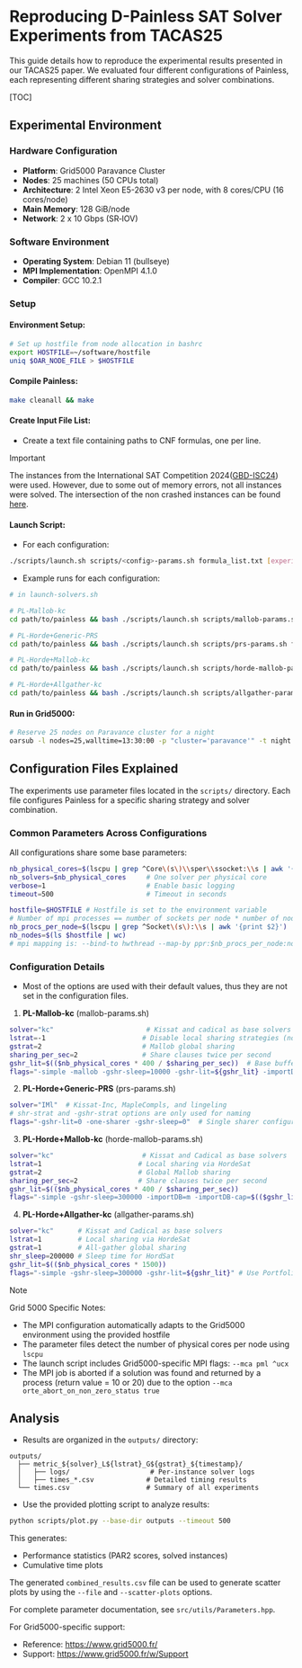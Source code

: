 # Reproducing D-Painless SAT Solver Experiments from TACAS25

This guide details how to reproduce the experimental results presented in our TACAS25 paper. We evaluated four different configurations of Painless, each representing different sharing strategies and solver combinations.

[TOC]

## Experimental Environment

### Hardware Configuration
- **Platform**: Grid5000 Paravance Cluster
- **Nodes**: 25 machines (50 CPUs total)
- **Architecture**: 2 Intel Xeon E5-2630 v3 per node, with 8 cores/CPU (16 cores/node)
- **Main Memory**: 128 GiB/node
- **Network**:  	2 x 10 Gbps (SR‑IOV)

### Software Environment
- **Operating System**: Debian 11 (bullseye)
- **MPI Implementation**: OpenMPI 4.1.0
- **Compiler**: GCC 10.2.1

### Setup

#### Environment Setup:
```bash
# Set up hostfile from node allocation in bashrc
export HOSTFILE=~/software/hostfile
uniq $OAR_NODE_FILE > $HOSTFILE
```

#### Compile Painless:
```bash
make cleanall && make
```

#### Create Input File List:
- Create a text file containing paths to CNF formulas, one per line.
> [!important]
> The instances from the International SAT Competition 2024([GBD-ISC24](https://benchmark-database.de/?track=main_2024&context=cnf)) were used. However, due to some out of memory errors, not all instances were solved. The intersection of the non crashed instances can be found [here](https://gist.github.com/S-Mazigh/f6ad9157a7f47cffb34887ab0bfd203b).

#### Launch Script:
- For each configuration:
```bash
./scripts/launch.sh scripts/<config>-params.sh formula_list.txt [experiment_name]
```
- Example runs for each configuration:
```bash
# in launch-solvers.sh

# PL-Mallob-kc
cd path/to/painless && bash ./scripts/launch.sh scripts/mallob-params.sh formulas.txt PL-Mallob-kc

# PL-Horde+Generic-PRS
cd path/to/painless && bash ./scripts/launch.sh scripts/prs-params.sh formulas.txt PL-Horde+Generic-PRS

# PL-Horde+Mallob-kc
cd path/to/painless && bash ./scripts/launch.sh scripts/horde-mallob-params.sh formulas.txt PL-Horde+Mallob-kc

# PL-Horde+Allgather-kc
cd path/to/painless && bash ./scripts/launch.sh scripts/allgather-params.sh formulas.txt PL-Horde+Allgather-kc
```

#### Run in Grid5000:
```bash
# Reserve 25 nodes on Paravance cluster for a night
oarsub -l nodes=25,walltime=13:30:00 -p "cluster='paravance'" -t night "bash /path/to/launch-solvers.sh"
```

## Configuration Files Explained

The experiments use parameter files located in the `scripts/` directory. Each file configures Painless for a specific sharing strategy and solver combination.

### Common Parameters Across Configurations

All configurations share some base parameters:
```bash
nb_physical_cores=$(lscpu | grep ^Core\(s\)\\sper\\ssocket:\\s | awk '{print $4}')
nb_solvers=$nb_physical_cores     # One solver per physical core
verbose=1                         # Enable basic logging
timeout=500                       # Timeout in seconds

hostfile=$HOSTFILE # Hostfile is set to the environment variable
# Number of mpi processes == number of sockets per node * number of nodes
nb_procs_per_node=$(lscpu | grep ^Socket\(s\):\\s | awk '{print $2}')
nb_nodes=$(ls $hostfile | wc)
# mpi mapping is: --bind-to hwthread --map-by ppr:$nb_procs_per_node:node:pe=$nb_physical_cores
```

### Configuration Details

- Most of the options are used with their default values, thus they are not set in the configuration files.

1. **PL-Mallob-kc** (mallob-params.sh)
```sh
solver="kc"                       # Kissat and cadical as base solvers
lstrat=-1                        # Disable local sharing strategies (no hordesat or simple share)
gstrat=2                         # Mallob global sharing
sharing_per_sec=2                # Share clauses twice per second
gshr_lit=$(($nb_physical_cores * 400 / $sharing_per_sec))  # Base buffer size
flags="-simple -mallob -gshr-sleep=10000 -gshr-lit=${gshr_lit} -importDB-cap=$(($gshr_lit * 10))" # Use PortfolioSimple in Mallob mode
```

2. **PL-Horde+Generic-PRS** (prs-params.sh)
```bash
solver="IMl"  # Kissat-Inc, MapleCompls, and lingeling
# shr-strat and -gshr-strat options are only used for naming
flags="-gshr-lit=0 -one-sharer -gshr-sleep=0"  # Single sharer configuration using PortfolioPRS with unlimited buffer for GenericGlobalSharing
```

3. **PL-Horde+Mallob-kc** (horde-mallob-params.sh)
```bash
solver="kc"                      # Kissat and Cadical as base solvers
lstrat=1                        # Local sharing via HordeSat
gstrat=2                        # Global Mallob sharing
sharing_per_sec=2               # Share clauses twice per second
gshr_lit=$(($nb_physical_cores * 400 / $sharing_per_sec))
flags="-simple -gshr-sleep=300000 -importDB=m -importDB-cap=$(($gshr_lit * 10)) -gshr-lit=${gshr_lit}" # Use PortfolioSimple
```

4. **PL-Horde+Allgather-kc** (allgather-params.sh)
```bash
solver="kc"      # Kissat and Cadical as base solvers
lstrat=1         # Local sharing via HordeSat
gstrat=1         # All-gather global sharing
shr_sleep=200000 # Sleep time for HordSat
gshr_lit=$(($nb_physical_cores * 1500))
flags="-simple -gshr-sleep=300000 -gshr-lit=${gshr_lit}" # Use PortfolioSimple
```

> [!note] 
> Grid 5000 Specific Notes:
> - The MPI configuration automatically adapts to the Grid5000 environment using the provided hostfile
> - The parameter files detect the number of physical cores per node using `lscpu`
> - The launch script includes Grid5000-specific MPI flags: `--mca pml ^ucx`
> - The MPI job is aborted if a solution was found and returned by a process (return value = 10 or 20) due to the option `--mca orte_abort_on_non_zero_status true`


## Analysis

- Results are organized in the `outputs/` directory:
```
outputs/
  ├── metric_${solver}_L${lstrat}_G${gstrat}_${timestamp}/
  │   ├── logs/                    # Per-instance solver logs
  │   ├── times_*.csv             # Detailed timing results
  └── times.csv                   # Summary of all experiments
```


- Use the provided plotting script to analyze results:

```bash
python scripts/plot.py --base-dir outputs --timeout 500
```

This generates:
- Performance statistics (PAR2 scores, solved instances)
- Cumulative time plots

The generated `combined_results.csv` file can be used to generate scatter plots by using the `--file` and `--scatter-plots` options.

For complete parameter documentation, see `src/utils/Parameters.hpp`.

For Grid5000-specific support:
- Reference: https://www.grid5000.fr/
- Support: https://www.grid5000.fr/w/Support